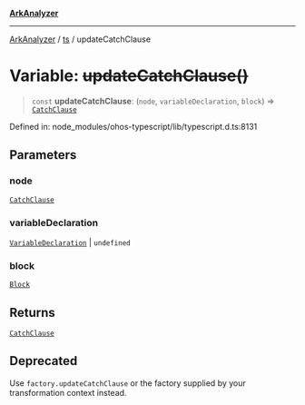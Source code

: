 [**ArkAnalyzer**](../../../../README.md)

***

[ArkAnalyzer](../../../../globals.md) / [ts](../README.md) / updateCatchClause

# Variable: ~~updateCatchClause()~~

> `const` **updateCatchClause**: (`node`, `variableDeclaration`, `block`) => [`CatchClause`](../interfaces/CatchClause.md)

Defined in: node\_modules/ohos-typescript/lib/typescript.d.ts:8131

## Parameters

### node

[`CatchClause`](../interfaces/CatchClause.md)

### variableDeclaration

[`VariableDeclaration`](../interfaces/VariableDeclaration.md) | `undefined`

### block

[`Block`](../interfaces/Block.md)

## Returns

[`CatchClause`](../interfaces/CatchClause.md)

## Deprecated

Use `factory.updateCatchClause` or the factory supplied by your transformation context instead.
